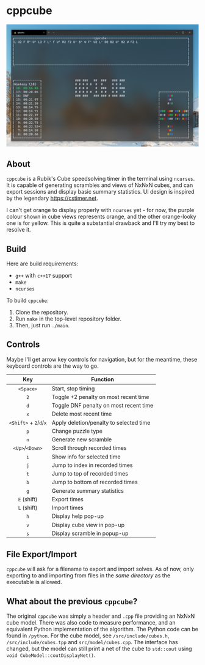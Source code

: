 # cppcube

![Main Window Screenshot](docs/images/mainWindow.png?raw=true)

## About
`cppcube` is a Rubik's Cube speedsolving timer in the terminal using `ncurses`.
It is capable of generating scrambles and views of NxNxN cubes, and can export
sessions and display basic summary statistics. UI design is inspired by the 
legendary https://cstimer.net.

I can't get orange to display properly with `ncurses` yet - for now, the purple
colour shown in cube views represents orange, and the other orange-looky one is
for yellow. This is quite a substantial drawback and I'll try my best to resolve
it.


## Build
Here are build requirements:
- `g++` with `c++17` support
- `make`
- `ncurses`

To build `cppcube`:
1. Clone the repository. 
2. Run `make` in the top-level repository folder.
3. Then, just run `./main`.


## Controls
Maybe I'll get arrow key controls for navigation, but for the
meantime, these keyboard controls are the way to go.

| Key            | Function                               |
|:--------------:| -------------------------------------- |
| `<Space>`      | Start, stop timing                     |
| `2`            | Toggle +2 penalty on most recent time  |
| `d`            | Toggle DNF penalty on most recent time |
| `x`            | Delete most recent time                |
| `<Shift>` + `2`/`d`/`x` | Apply deletion/penalty to selected time |
| `p`            | Change puzzle type                     |
| `n`            | Generate new scramble                  |
| `<Up>`/`<Down>`| Scroll through recorded times          |
| `i`            | Show info for selected time            |
| `j`            | Jump to index in recorded times        |
| `t`            | Jump to top of recorded times          |
| `b`            | Jump to bottom of recorded times       |
| `g`            | Generate summary statistics            |
| `E` (shift)    | Export times                           |
| `L` (shift)    | Import times                           |
| `h`            | Display help pop-up                    |
| `v`            | Display cube view in pop-up            |
| `s`            | Display scramble in popup-up           |


## File Export/Import
`cppcube` will ask for a filename to export and import solves. As of 
now, only exporting to and importing from files in the *same directory* 
as the executable is allowed.


## What about the previous `cppcube`?
The original `cppcube` was simply a header and `.cpp` file providing an
NxNxN cube model. There was also code to measure performance, and an equivalent
Python implementation of the algorithm. The Python code can be found in `/python`.
For the cube model, see `/src/include/cubes.h`, `/src/include/cubes.tpp` and 
`src/model/cubes.cpp`. The interface has changed, but the model can still print a 
net of the cube to `std::cout` using `void CubeModel::coutDisplayNet()`. 
